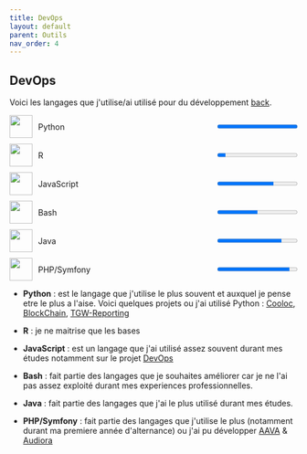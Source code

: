 ```yaml
---
title: DevOps
layout: default
parent: Outils
nav_order: 4
---
```


## DevOps

Voici les langages que j'utilise/ai utilisé pour du développement [back](https://fr.wikipedia.org/wiki/Backend).

<div style="display:flex;align-items:center;margin-bottom:10px;">
  <img src="https://upload.wikimedia.org/wikipedia/commons/thumb/c/c3/Python-logo-notext.svg/1869px-Python-logo-notext.svg.png" width="40" height="40" style="margin-right:10px;">
  <span style="flex:1;">Python</span>
  <progress value="100" max="100"></progress>
</div>

<div style="display:flex;align-items:center;margin-bottom:10px;">
  <img src="https://upload.wikimedia.org/wikipedia/commons/thumb/1/1b/R_logo.svg/1280px-R_logo.svg.png" width="40" height="40" style="margin-right:10px;">
  <span style="flex:1;">R</span>
  <progress value="10" max="100"></progress>
</div>

<div style="display:flex;align-items:center;margin-bottom:10px;">
  <img src="https://upload.wikimedia.org/wikipedia/commons/thumb/9/99/Unofficial_JavaScript_logo_2.svg/1024px-Unofficial_JavaScript_logo_2.svg.png" width="40" height="40" style="margin-right:10px;">
  <span style="flex:1;">JavaScript</span>
  <progress value="70" max="100"></progress>
</div>

<div style="display:flex;align-items:center;margin-bottom:10px;">
  <img src="https://encrypted-tbn0.gstatic.com/images?q=tbn:ANd9GcTJFDJLaUHfkk5JOqF2RTfK4m3RgHi3kM7Txw&s" width="40" height="40" style="margin-right:10px;">
  <span style="flex:1;">Bash</span>
  <progress value="50" max="100"></progress>
</div>

<div style="display:flex;align-items:center;margin-bottom:10px;">
  <img src="https://upload.wikimedia.org/wikipedia/fr/2/2e/Java_Logo.svg" width="40" height="40" style="margin-right:10px;">
  <span style="flex:1;">Java</span>
  <progress value="80" max="100"></progress>
</div>

<div style="display:flex;align-items:center;margin-bottom:10px;">
  <img src="https://upload.wikimedia.org/wikipedia/commons/thumb/2/27/PHP-logo.svg/2560px-PHP-logo.svg.png" width="40" height="40" style="margin-right:10px;">
  <span style="flex:1;">PHP/Symfony</span>
  <progress value="90" max="100"></progress>
</div>

- **Python** : est le langage que j'utilise le plus souvent et auxquel je pense etre le plus a l'aise. Voici quelques projets ou j'ai utilisé Python : [Cooloc](lien), [BlockChain](lien), [TGW-Reporting](lien)

- **R** : je ne maitrise que les bases

- **JavaScript** : est un langage que j'ai utilisé assez souvent durant mes études notamment sur le projet [DevOps](lien)

- **Bash** : fait partie des langages que je souhaites améliorer car je ne l'ai pas assez exploité durant mes experiences professionnelles.

- **Java** : fait partie des langages que j'ai le plus utilisé durant mes études.

- **PHP/Symfony** : fait partie des langages que j'utilise le plus (notamment durant ma premiere année d'alternance) ou j'ai pu développer [AAVA](lien) & [Audiora](lien)
